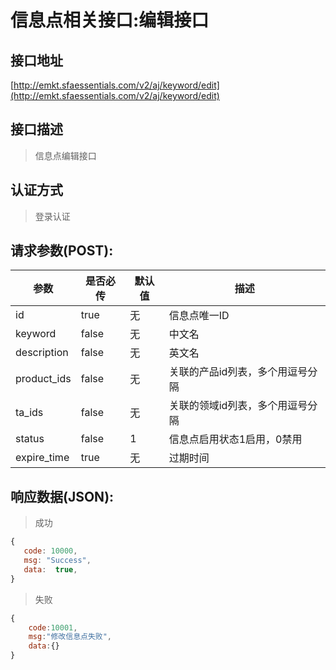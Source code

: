 # 信息点相关接口:编辑接口

## 接口地址

[http://emkt.sfaessentials.com/v2/aj/keyword/edit](http://emkt.sfaessentials.com/v2/aj/keyword/edit)

## 接口描述

> 信息点编辑接口

## 认证方式

> 登录认证

## 请求参数(POST):

| 参数 | 是否必传 | 默认值 |  描述 | 
| ---- | ----- | ----- | ----- | 
|id| true| 无| 信息点唯一ID|
| keyword | false | 无 | 中文名 | 
| description | false | 无  | 英文名 |
|product_ids| false | 无| 关联的产品id列表，多个用逗号分隔|
|ta_ids|false|无| 关联的领域id列表，多个用逗号分隔|
|status| false | 1 |  信息点启用状态1启用，0禁用|
|expire_time| true | 无| 过期时间|




## 响应数据(JSON):
> 成功

```javascript
{
   code: 10000,
   msg: "Success",
   data:  true,
}
```
> 失败 

```javascript
{
    code:10001,
    msg:"修改信息点失败",
    data:{}
}
```